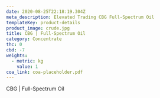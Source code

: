 ```yaml
---
date: 2020-08-25T22:18:19.304Z
meta_description: Elevated Trading CBG Full-Spectrum Oil
templateKey: product-details
product_image: crude.jpg
title: CBG | Full-Spectrum Oil
category: Concentrate
thc: 0
cbd: -7
weights:
  - metric: kg
    value: 1
coa_link: coa-placeholder.pdf
---
```


CBG | Full-Spectrum Oil
